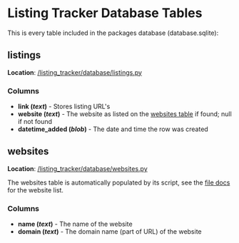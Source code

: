 # Listing Tracker Database Tables
This is every table included in the packages database (database.sqlite):

## listings
**Location**: [/listing_tracker/database/listings.py](/listing_tracker/database/listings.py)

### Columns
* **link (*text*)** - Stores listing URL's
* **website (*text*)** - The website as listed on the [websites table](#websites) if found; null if not found
* **datetime_added (*blob*)** - The date and time the row was created

## websites
**Location**: [/listing_tracker/database/websites.py](/listing_tracker/database/websites.py)

The websites table is automatically populated by its script, see the [file docs](/docs/database.md#websitespy) for the website list.

### Columns
* **name (*text*)** - The name of the website
* **domain (*text*)** - The domain name (part of URL) of the website